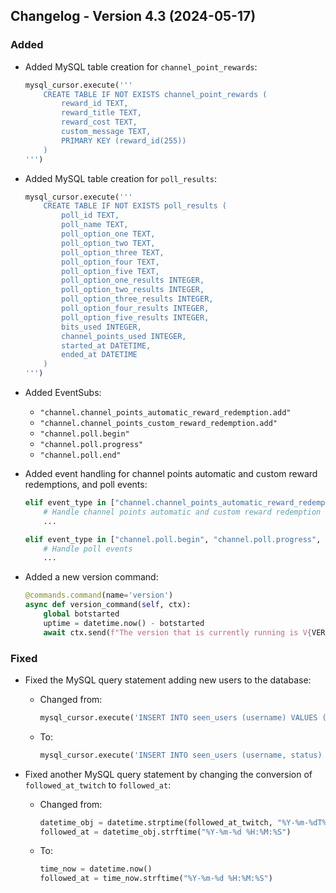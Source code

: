 ## Changelog - Version 4.3 (2024-05-17)

### Added
- Added MySQL table creation for `channel_point_rewards`:
    ```python
    mysql_cursor.execute('''
        CREATE TABLE IF NOT EXISTS channel_point_rewards (
            reward_id TEXT,
            reward_title TEXT,
            reward_cost TEXT,
            custom_message TEXT,
            PRIMARY KEY (reward_id(255))
        )
    ''')
    ```

- Added MySQL table creation for `poll_results`:
    ```python
    mysql_cursor.execute('''
        CREATE TABLE IF NOT EXISTS poll_results (
            poll_id TEXT,
            poll_name TEXT,
            poll_option_one TEXT,
            poll_option_two TEXT,
            poll_option_three TEXT,
            poll_option_four TEXT,
            poll_option_five TEXT,
            poll_option_one_results INTEGER,
            poll_option_two_results INTEGER,
            poll_option_three_results INTEGER,
            poll_option_four_results INTEGER,
            poll_option_five_results INTEGER,
            bits_used INTEGER,
            channel_points_used INTEGER,
            started_at DATETIME,
            ended_at DATETIME
        )
    ''')
    ```

- Added EventSubs:
    - `"channel.channel_points_automatic_reward_redemption.add"`
    - `"channel.channel_points_custom_reward_redemption.add"`
    - `"channel.poll.begin"`
    - `"channel.poll.progress"`
    - `"channel.poll.end"`

- Added event handling for channel points automatic and custom reward redemptions, and poll events:
    ```python
    elif event_type in ["channel.channel_points_automatic_reward_redemption.add", "channel.channel_points_custom_reward_redemption.add"]:
        # Handle channel points automatic and custom reward redemption events
        ...

    elif event_type in ["channel.poll.begin", "channel.poll.progress", "channel.poll.end"]:
        # Handle poll events
        ...
    ```

- Added a new version command:
    ```python
    @commands.command(name='version')
    async def version_command(self, ctx):
        global botstarted
        uptime = datetime.now() - botstarted
        await ctx.send(f"The version that is currently running is V{VERSION}. Bot started at {botstarted.strftime('%Y-%m-%d %H:%M:%S')}, uptime is {uptime}.")
    ```

### Fixed
- Fixed the MySQL query statement adding new users to the database:
    - Changed from:
        ```python
        mysql_cursor.execute('INSERT INTO seen_users (username) VALUES (%s)', (username,))
        ```
    - To:
        ```python
        mysql_cursor.execute('INSERT INTO seen_users (username, status) VALUES (%s, %s)', (username, "True"))
        ```

- Fixed another MySQL query statement by changing the conversion of `followed_at_twitch` to `followed_at`:
    - Changed from:
        ```python
        datetime_obj = datetime.strptime(followed_at_twitch, "%Y-%m-%dT%H:%M:%S.%fZ")
        followed_at = datetime_obj.strftime("%Y-%m-%d %H:%M:%S")
        ```
    - To:
        ```python
        time_now = datetime.now()
        followed_at = time_now.strftime("%Y-%m-%d %H:%M:%S")
        ```